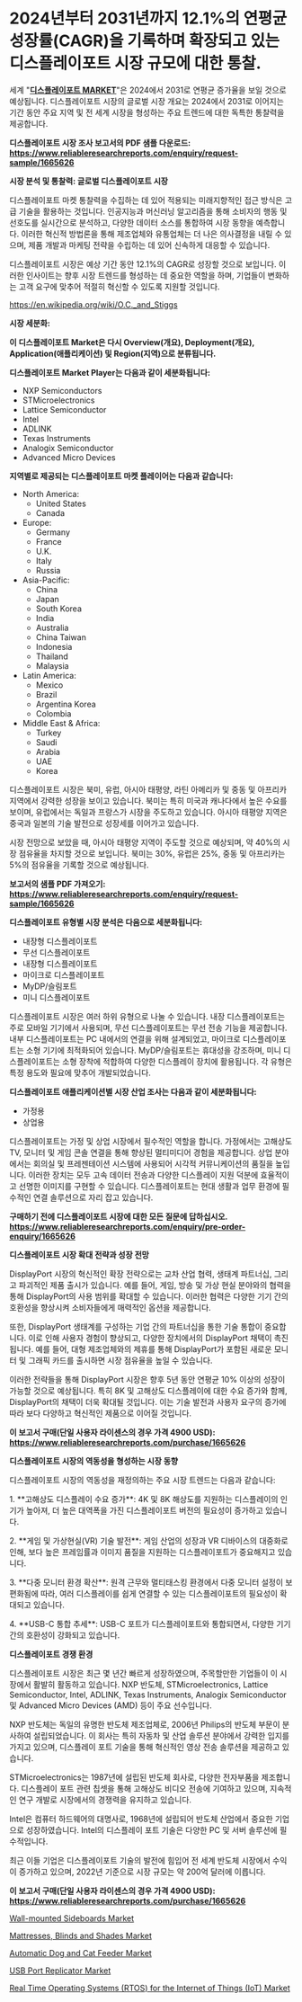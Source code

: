 <p><h1>2024년부터 2031년까지 12.1%의 연평균 성장률(CAGR)을 기록하며 확장되고 있는 디스플레이포트 시장 규모에 대한 통찰.</h1></p><p>세계 "<strong><a href="https://www.reliableresearchreports.com/displayport-r1665626">디스플레이포트 MARKET</a></strong>"은 2024에서 2031로 연평균 증가율을 보일 것으로 예상됩니다. 디스플레이포트 시장의 글로벌 시장 개요는 2024에서 2031로 이어지는 기간 동안 주요 지역 및 전 세계 시장을 형성하는 주요 트렌드에 대한 독특한 통찰력을 제공합니다.</p>
<p><strong>디스플레이포트 시장 조사 보고서의 PDF 샘플 다운로드: <a href="https://www.reliableresearchreports.com/enquiry/request-sample/1665626">https://www.reliableresearchreports.com/enquiry/request-sample/1665626</a></strong></p>
<p><strong>시장 분석 및 통찰력: 글로벌 디스플레이포트 시장</strong></p>
<p><p>디스플레이포트 마켓 통찰력을 수집하는 데 있어 적용되는 미래지향적인 접근 방식은 고급 기술을 활용하는 것입니다. 인공지능과 머신러닝 알고리즘을 통해 소비자의 행동 및 선호도를 실시간으로 분석하고, 다양한 데이터 소스를 통합하여 시장 동향을 예측합니다. 이러한 혁신적 방법론을 통해 제조업체와 유통업체는 더 나은 의사결정을 내릴 수 있으며, 제품 개발과 마케팅 전략을 수립하는 데 있어 신속하게 대응할 수 있습니다.  </p><p>디스플레이포트 시장은 예상 기간 동안 12.1%의 CAGR로 성장할 것으로 보입니다. 이러한 인사이트는 향후 시장 트렌드를 형성하는 데 중요한 역할을 하며, 기업들이 변화하는 고객 요구에 맞추어 적절히 혁신할 수 있도록 지원할 것입니다.</p></p>
<p><a href="%7CAUTHORITHY_DOMAIN_URL%7C">https://en.wikipedia.org/wiki/O.C._and_Stiggs</a></p>
<p><strong>시장 세분화:</strong></p>
<p><strong>이 디스플레이포트 Market은 다시 Overview(개요), Deployment(개요), Application(애플리케이션) 및 Region(지역)으로 분류됩니다.</strong></p>
<p><strong>디스플레이포트 Market Player는 다음과 같이 세분화됩니다:</strong></p>
<p><ul><li>NXP Semiconductors</li><li>STMicroelectronics</li><li>Lattice Semiconductor</li><li>Intel</li><li>ADLINK</li><li>Texas Instruments</li><li>Analogix Semiconductor</li><li>Advanced Micro Devices</li></ul></p>
<p><strong>지역별로 제공되는 디스플레이포트 마켓 플레이어는 다음과 같습니다:</strong></p>
<p><ul>
    <li>
        North America:
        <ul>
            <li>United States</li>
            <li>Canada</li>
        </ul>
    </li>
    <li>
        Europe:
        <ul>
            <li>Germany</li>
            <li>France</li>
            <li>U.K.</li>
            <li>Italy</li>
            <li>Russia</li>
        </ul>
    </li>
    <li>
        Asia-Pacific:
        <ul>
            <li>China</li>
            <li>Japan</li>
            <li>South Korea</li>
            <li>India</li>
            <li>Australia</li>
            <li>China Taiwan</li>
            <li>Indonesia</li>
            <li>Thailand</li>
            <li>Malaysia</li>
        </ul>
    </li>
    <li>
        Latin America:
        <ul>
            <li>Mexico</li>
            <li>Brazil</li>
            <li>Argentina Korea</li>
            <li>Colombia</li>
        </ul>
    </li>
    <li>
        Middle East & Africa:
        <ul>
            <li>Turkey</li>
            <li>Saudi</li>
            <li>Arabia</li>
            <li>UAE</li>
            <li>Korea</li>
        </ul>
    </li>
    </ul></p>
<p><p>디스플레이포트 시장은 북미, 유럽, 아시아 태평양, 라틴 아메리카 및 중동 및 아프리카 지역에서 강력한 성장을 보이고 있습니다. 북미는 특히 미국과 캐나다에서 높은 수요를 보이며, 유럽에서는 독일과 프랑스가 시장을 주도하고 있습니다. 아시아 태평양 지역은 중국과 일본의 기술 발전으로 성장세를 이어가고 있습니다. </p><p>시장 전망으로 보았을 때, 아시아 태평양 지역이 주도할 것으로 예상되며, 약 40%의 시장 점유율을 차지할 것으로 보입니다. 북미는 30%, 유럽은 25%, 중동 및 아프리카는 5%의 점유율을 기록할 것으로 예상됩니다.</p></p>
<p><strong>보고서의 샘플 PDF 가져오기: <a href="https://www.reliableresearchreports.com/enquiry/request-sample/1665626">https://www.reliableresearchreports.com/enquiry/request-sample/1665626</a></strong></p>
<p><strong>디스플레이포트 유형별 시장 분석은 다음으로 세분화됩니다:</strong></p>
<p><ul><li>내장형 디스플레이포트</li><li>무선 디스플레이포트</li><li>내장형 디스플레이포트</li><li>마이크로 디스플레이포트</li><li>MyDP/슬림포트</li><li>미니 디스플레이포트</li></ul></p>
<p><p>디스플레이포트 시장은 여러 하위 유형으로 나눌 수 있습니다. 내장 디스플레이포트는 주로 모바일 기기에서 사용되며, 무선 디스플레이포트는 무선 전송 기능을 제공합니다. 내부 디스플레이포트는 PC 내에서의 연결을 위해 설계되었고, 마이크로 디스플레이포트는 소형 기기에 최적화되어 있습니다. MyDP/슬림포트는 휴대성을 강조하며, 미니 디스플레이포트는 소형 장착에 적합하여 다양한 디스플레이 장치에 활용됩니다. 각 유형은 특정 용도와 필요에 맞추어 개발되었습니다.</p></p>
<p><strong>디스플레이포트 애플리케이션별 시장 산업 조사는 다음과 같이 세분화됩니다:</strong></p>
<p><ul><li>가정용</li><li>상업용</li></ul></p>
<p><p>디스플레이포트는 가정 및 상업 시장에서 필수적인 역할을 합니다. 가정에서는 고해상도 TV, 모니터 및 게임 콘솔 연결을 통해 향상된 멀티미디어 경험을 제공합니다. 상업 분야에서는 회의실 및 프레젠테이션 시스템에 사용되어 시각적 커뮤니케이션의 품질을 높입니다. 이러한 장치는 모두 고속 데이터 전송과 다양한 디스플레이 지원 덕분에 효율적이고 선명한 이미지를 구현할 수 있습니다. 디스플레이포트는 현대 생활과 업무 환경에 필수적인 연결 솔루션으로 자리 잡고 있습니다.</p></p>
<p><strong>구매하기 전에 디스플레이포트 시장에 대한 모든 질문에 답하십시오. <a href="https://www.reliableresearchreports.com/enquiry/pre-order-enquiry/1665626">https://www.reliableresearchreports.com/enquiry/pre-order-enquiry/1665626</a></strong></p>
<p><strong>디스플레이포트 시장 확대 전략과 성장 전망</strong></p>
<p><p>DisplayPort 시장의 혁신적인 확장 전략으로는 교차 산업 협력, 생태계 파트너십, 그리고 파괴적인 제품 출시가 있습니다. 예를 들어, 게임, 방송 및 가상 현실 분야와의 협력을 통해 DisplayPort의 사용 범위를 확대할 수 있습니다. 이러한 협력은 다양한 기기 간의 호환성을 향상시켜 소비자들에게 매력적인 옵션을 제공합니다.</p><p>또한, DisplayPort 생태계를 구성하는 기업 간의 파트너십을 통한 기술 통합이 중요합니다. 이로 인해 사용자 경험이 향상되고, 다양한 장치에서의 DisplayPort 채택이 촉진됩니다. 예를 들어, 대형 제조업체와의 제휴를 통해 DisplayPort가 포함된 새로운 모니터 및 그래픽 카드를 출시하면 시장 점유율을 높일 수 있습니다.</p><p>이러한 전략들을 통해 DisplayPort 시장은 향후 5년 동안 연평균 10% 이상의 성장이 가능할 것으로 예상됩니다. 특히 8K 및 고해상도 디스플레이에 대한 수요 증가와 함께, DisplayPort의 채택이 더욱 확대될 것입니다. 이는 기술 발전과 사용자 요구의 증가에 따라 보다 다양하고 혁신적인 제품으로 이어질 것입니다.</p></p>
<p><strong>이 보고서 구매(단일 사용자 라이센스의 경우 가격 4900 USD): <a href="https://www.reliableresearchreports.com/purchase/1665626">https://www.reliableresearchreports.com/purchase/1665626</a></strong></p>
<p><strong>디스플레이포트 시장의 역동성을 형성하는 시장 동향</strong></p>
<p><p>디스플레이포트 시장의 역동성을 재정의하는 주요 시장 트렌드는 다음과 같습니다:</p><p>1. **고해상도 디스플레이 수요 증가**: 4K 및 8K 해상도를 지원하는 디스플레이의 인기가 높아져, 더 높은 대역폭을 가진 디스플레이포트 버전의 필요성이 증가하고 있습니다.</p><p>2. **게임 및 가상현실(VR) 기술 발전**: 게임 산업의 성장과 VR 디바이스의 대중화로 인해, 보다 높은 프레임률과 이미지 품질을 지원하는 디스플레이포트가 중요해지고 있습니다.</p><p>3. **다중 모니터 환경 확산**: 원격 근무와 멀티태스킹 환경에서 다중 모니터 설정이 보편화됨에 따라, 여러 디스플레이를 쉽게 연결할 수 있는 디스플레이포트의 필요성이 확대되고 있습니다.</p><p>4. **USB-C 통합 추세**: USB-C 포트가 디스플레이포트와 통합되면서, 다양한 기기 간의 호환성이 강화되고 있습니다.</p></p>
<p><strong>디스플레이포트 경쟁 환경</strong></p>
<p><p>디스플레이포트 시장은 최근 몇 년간 빠르게 성장하였으며, 주목할만한 기업들이 이 시장에서 활발히 활동하고 있습니다. NXP 반도체, STMicroelectronics, Lattice Semiconductor, Intel, ADLINK, Texas Instruments, Analogix Semiconductor 및 Advanced Micro Devices (AMD) 등이 주요 선수입니다.</p><p>NXP 반도체는 독일의 유명한 반도체 제조업체로, 2006년 Philips의 반도체 부문이 분사하여 설립되었습니다. 이 회사는 특히 자동차 및 산업 솔루션 분야에서 강력한 입지를 가지고 있으며, 디스플레이 포트 기술을 통해 혁신적인 영상 전송 솔루션을 제공하고 있습니다.</p><p>STMicroelectronics는 1987년에 설립된 반도체 회사로, 다양한 전자부품을 제조합니다. 디스플레이 포트 관련 칩셋을 통해 고해상도 비디오 전송에 기여하고 있으며, 지속적인 연구 개발로 시장에서의 경쟁력을 유지하고 있습니다.</p><p>Intel은 컴퓨터 하드웨어의 대명사로, 1968년에 설립되어 반도체 산업에서 중요한 기업으로 성장하였습니다. Intel의 디스플레이 포트 기술은 다양한 PC 및 서버 솔루션에 필수적입니다. </p><p>최근 이들 기업은 디스플레이포트 기술의 발전에 힘입어 전 세계 반도체 시장에서 수익이 증가하고 있으며, 2022년 기준으로 시장 규모는 약 200억 달러에 이릅니다.</p></p>
<p><strong>이 보고서 구매(단일 사용자 라이센스의 경우 가격 4900 USD): <a href="https://www.reliableresearchreports.com/purchase/1665626">https://www.reliableresearchreports.com/purchase/1665626</a></strong></p>
<p><p><a href="https://github.com/DixieGrimes/Market-Research-Report-List-1/blob/main/wall-mounted-sideboards-market.md">Wall-mounted Sideboards Market</a></p><p><a href="https://medium.com/@teodoronguyen36/mattresses-blinds-and-shades-market-forecast-global-market-trends-and-analysis-from-2024-to-2031-9c27b941d18a">Mattresses, Blinds and Shades Market</a></p><p><a href="https://issuu.com/reportprime-2/docs/automatic-dog-and-cat-feeder-market_b2dd3fe17b9ab0">Automatic Dog and Cat Feeder Market</a></p><p><a href="https://issuu.com/reportprime-2/docs/usb-port-replicator-market-size-203_c676893d1ffaea">USB Port Replicator Market</a></p><p><a href="https://medium.com/@teodoronguyen36/real-time-operating-systems-rtos-for-the-internet-of-things-iot-market-research-report-3b68b869369b?postPublishedType=repub">Real Time Operating Systems (RTOS) for the Internet of Things (IoT) Market</a></p></p>